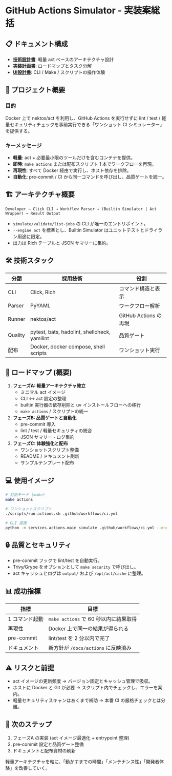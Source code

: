 # GitHub Actions Simulator - 実装案総括

## 📋 ドキュメント構成

- **[技術設計書](./github-actions-simulator-design.md)**: 軽量 act ベースのアーキテクチャ設計
- **[実装計画書](./implementation-plan.md)**: ロードマップとタスク分解
- **[UI設計書](./ui-design.md)**: CLI / Make / スクリプトの操作体験

## 🎯 プロジェクト概要

### 目的

Docker 上で nektos/act を利用し、GitHub Actions を実行せずに lint / test / 軽量セキュリティチェックを事前実行できる「ワンショット CI シミュレーター」を提供する。

### キーメッセージ

- **軽量**: act + 必要最小限のツールだけを含むコンテナを提供。
- **即時**: `make actions` または配布スクリプト 1 本でワークフローを再現。
- **再現性**: すべて Docker 経由で実行し、ホスト依存を排除。
- **自動化**: pre-commit / CI から同一コマンドを呼び出し、品質ゲートを統一。

## 🏗️ アーキテクチャ概要

```text
Developer → Click CLI → Workflow Parser → (Builtin Simulator | Act Wrapper) → Result Output
```

- `simulate/validate/list-jobs` の CLI が唯一のエントリポイント。
- `--engine act` を標準とし、Builtin Simulator はユニットテストとドライラン用途に限定。
- 出力は Rich テーブルと JSON サマリーに集約。

## 🛠️ 技術スタック

| 分類 | 採用技術 | 役割 |
| --- | --- | --- |
| CLI | Click, Rich | コマンド構造と表示 |
| Parser | PyYAML | ワークフロー解析 |
| Runner | nektos/act | GitHub Actions の再現 |
| Quality | pytest, bats, hadolint, shellcheck, yamllint | 品質ゲート |
| 配布 | Docker, docker compose, shell scripts | ワンショット実行 |

## 📅 ロードマップ (概要)

1. **フェーズA: 軽量アーキテクチャ確立**
   - ミニマル act イメージ
   - CLI ↔ act 設定の整理
   - builtin 実行器の依存削除と uv インストールフローへの移行
   - `make actions` / スクリプトの統一
2. **フェーズB: 品質ゲートと自動化**
   - pre-commit 導入
   - lint / test / 軽量セキュリティの統合
   - JSON サマリー・ログ集約
3. **フェーズC: 体験強化と配布**
   - ワンショットスクリプト整備
   - README / ドキュメント刷新
   - サンプルテンプレート配布

## 💻 使用イメージ

```bash
# 対話モード (make)
make actions

# ワンショットスクリプト
./scripts/run-actions.sh .github/workflows/ci.yml

# CLI 直接
python -m services.actions.main simulate .github/workflows/ci.yml --engine act --json
```

## 🔒 品質とセキュリティ

- pre-commit フックで lint/test を自動実行。
- Trivy/Grype をオプションとして `make security` で呼び出し。
- act キャッシュとログは `output/` および `/opt/act/cache` に整理。

## 📊 成功指標

| 指標 | 目標 |
| --- | --- |
| 1 コマンド起動 | `make actions` で 60 秒以内に結果取得 |
| 再現性 | Docker 上で同一の結果が得られる |
| pre-commit | lint/test を 2 分以内で完了 |
| ドキュメント | 新方針が `/docs/actions` に反映済み |

## ⚠️ リスクと前提

- act イメージの更新頻度 → バージョン固定とキャッシュ管理で吸収。
- ホストに Docker と Git が必要 → スクリプト内でチェックし、エラーを案内。
- 軽量セキュリティスキャンはあくまで補助 → 本番 CI の厳格チェックとは分離。

## 🚀 次のステップ

1. フェーズA の実装 (act イメージ最適化 + entrypoint 整理)
2. pre-commit 設定と品質ゲート整備
3. ドキュメントと配布資材の刷新

軽量アーキテクチャを軸に、「動かすまでの時間」「メンテナンス性」「開発者体験」を改善していく。
